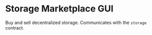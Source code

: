 # Storage Marketplace GUI

Buy and sell decentralized storage. Communicates with the `storage` contract.
